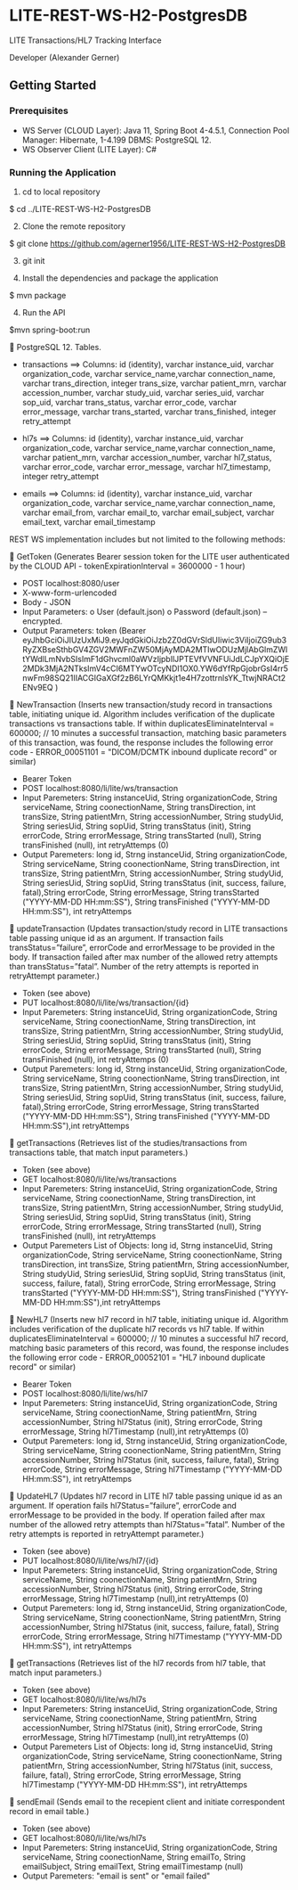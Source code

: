 # LITE-REST-WS-H2-PostgresDB 
LITE Transactions/HL7 Tracking Interface

Developer (Alexander Gerner)

## Getting Started

### Prerequisites

- WS Server (CLOUD Layer): Java 11, Spring Boot 4-4.5.1, Connection Pool Manager: Hibernate, 1-4.199 DBMS: PostgreSQL 12. 
- WS Observer Client (LITE Layer):  C#

### Running the Application


1. cd to local repository

$ cd ../LITE-REST-WS-H2-PostgresDB

2. Clone the remote repository

$ git clone https://github.com/agerner1956/LITE-REST-WS-H2-PostgresDB

3. git init

4. Install the dependencies and package the application

$ mvn package

4. Run the API

$mvn spring-boot:run

 PostgreSQL 12. Tables.
-	transactions ==> Columns: id (identity), varchar  instance_uid, varchar organization_code, varchar service_name,varchar connection_name,
                         varchar trans_direction, integer trans_size, varchar patient_mrn, varchar accession_number, 
                         varchar study_uid, varchar series_uid, varchar sop_uid, varchar trans_status, varchar error_code, varchar error_message,
                         varchar trans_started, varchar trans_finished, integer retry_attempt

-	hl7s ==> Columns: id (identity), varchar  instance_uid, varchar organization_code, varchar service_name,varchar connection_name,
                         varchar patient_mrn, varchar accession_number, varchar hl7_status, varchar error_code, varchar error_message,
                         varchar hl7_timestamp, integer retry_attempt                       
                        
-	emails ==> Columns: id (identity), varchar  instance_uid, varchar organization_code, varchar service_name,varchar connection_name,
                 varchar email_from, varchar email_to, varchar email_subject, varchar email_text, varchar email_timestamp  


REST WS implementation includes but not limited to the following methods:

	GetToken (Generates Bearer session token for the LITE user authenticated by the CLOUD API - tokenExpirationInterval = 3600000 - 1 hour)
-	POST localhost:8080/user
-	X-www-form-urlencoded
-	Body - JSON
-	Input Parameters: 
o	User (default.json)
o	Password  (default.json) – encrypted.
-  Output Parameters: token (Bearer eyJhbGciOiJIUzUxMiJ9.eyJqdGkiOiJzb2Z0dGVrSldUIiwic3ViIjoiZG9ub3RyZXBseSthbGV4ZGV2MWFnZW50MjAyMDA2MTIwODUzMjlAbGlmZWltYWdlLmNvbSIsImF1dGhvcml0aWVzIjpbIlJPTEVfVVNFUiJdLCJpYXQiOjE2MDk3MjA2NTksImV4cCI6MTYwOTcyNDI1OX0.YW6dYfRpGjobrGsI4rr5nwFm98SQ21IIACGIGaXGf2zB6LYrQMKkjt1e4H7zottrnlsYK_TtwjNRACt2ENv9EQ )

	NewTransaction (Inserts new transaction/study record in transactions table, initiating unique id. Algorithm includes verification of the duplicate transactions vs transactions table. If within duplicatesEliminateInterval = 600000; // 10 minutes a successful transaction, matching basic parameters of this transaction, was found, the response includes the following error code   - ERROR_00051101 = "DICOM/DCMTK inbound duplicate record" or similar)
-	Bearer Token
-	POST localhost:8080/li/lite/ws/transaction
-	Input Paremeters:  String instanceUid, String organizationCode, String serviceName, String coonectionName, String transDirection, int transSize,
                     String patientMrn, String accessionNumber, String studyUid, String seriesUid, String sopUid, String transStatus (init), 
                     String errorCode, String errorMessage, String transStarted (null), String transFinished (null),
                     int retryAttemps (0)
-	Output Paremeters: long id, Strng instanceUid, String organizationCode, String serviceName, String coonectionName, String transDirection, int transSize,
                     String patientMrn, String accessionNumber, String studyUid, String seriesUid, String sopUid, 
                     String transStatus (init, success, failure, fatal),String errorCode, String errorMessage, 
                     String transStarted ("YYYY-MM-DD HH:mm:SS"), String transFinished ("YYYY-MM-DD HH:mm:SS"), int retryAttemps
                     
	updateTransaction (Updates transaction/study record in LITE transactions table passing unique id as an argument. If transaction fails transStatus=”failure”, errorCode and errorMessage to be provided in the body. If transaction failed after max number of the allowed retry attempts than transStatus=”fatal”. Number of the retry attempts is reported in retryAttempt parameter.)
- Token (see above)
- PUT localhost:8080/li/lite/ws/transaction/{id}
-	Input Paremeters:  String instanceUid, String organizationCode, String serviceName, String coonectionName, String transDirection, int transSize,
                     String patientMrn, String accessionNumber, String studyUid, String seriesUid, String sopUid, String transStatus (init), 
                     String errorCode, String errorMessage, String transStarted (null), String transFinished (null),
                     int retryAttemps (0)
-	Output Paremeters: long id, Strng instanceUid, String organizationCode, String serviceName, String coonectionName, String transDirection, int transSize,
                     String patientMrn, String accessionNumber, String studyUid, String seriesUid, String sopUid, 
                     String transStatus (init, success, failure, fatal),String errorCode, String errorMessage,
                     String transStarted ("YYYY-MM-DD HH:mm:SS"), String transFinished ("YYYY-MM-DD HH:mm:SS"),int retryAttemps
                     
	getTransactions (Retrieves list of the studies/transactions from transactions table, that match input parameters.)
- Token (see above)
- GET localhost:8080/li/lite/ws/transactions
-	Input Paremeters:  String instanceUid, String organizationCode, String serviceName, String coonectionName, String transDirection, int transSize,
                     String patientMrn, String accessionNumber, String studyUid, String seriesUid, String sopUid, String transStatus (init), 
                     String errorCode, String errorMessage, String transStarted (null), String transFinished (null),
                     int retryAttemps
-	Output Paremeters List of Objects:
                     long id, Strng instanceUid, String organizationCode, String serviceName, String coonectionName, String transDirection, int transSize,
                     String patientMrn, String accessionNumber, String studyUid, String seriesUid, String sopUid,
                     String transStatus (init, success, failure, fatal), String errorCode, String errorMessage, 
                     String transStarted ("YYYY-MM-DD HH:mm:SS"), String transFinished ("YYYY-MM-DD HH:mm:SS"),int retryAttemps                  
                     
	NewHL7 (Inserts new hl7 record in hl7 table, initiating unique id. Algorithm includes verification of the duplicate hl7 records vs hl7 table. If within duplicatesEliminateInterval = 600000; // 10 minutes a successful hl7 record, matching basic parameters of this record, was found, the response includes the following error code   - ERROR_00052101 = "HL7 inbound duplicate record" or similar)
-	Bearer Token
-	POST localhost:8080/li/lite/ws/hl7
-	Input Paremeters:  String instanceUid, String organizationCode, String serviceName, String coonectionName,
                     String patientMrn, String accessionNumber, String hl7Status (init), 
                     String errorCode, String errorMessage, String hl7Timestamp (null),int retryAttemps (0)
-	Output Paremeters: long id, Strng instanceUid, String organizationCode, String serviceName, String coonectionName,
                     String patientMrn, String accessionNumber, String hl7Status (init, success, failure, fatal), 
                     String errorCode, String errorMessage, String hl7Timestamp ("YYYY-MM-DD HH:mm:SS"), int retryAttemps
                     
 UpdateHL7 (Updates hl7 record in LITE hl7 table passing unique id as an argument. If operation fails hl7Status=”failure”, errorCode and errorMessage to be provided in the body. If operation failed after max number of the allowed retry attempts than hl7Status=”fatal”. Number of the retry attempts is reported in retryAttempt parameter.)
- Token (see above)
- PUT localhost:8080/li/lite/ws/hl7/{id}
-	Input Paremeters:  String instanceUid, String organizationCode, String serviceName, String coonectionName,
                     String patientMrn, String accessionNumber, String hl7Status (init), 
                     String errorCode, String errorMessage, String hl7Timestamp (null),int retryAttemps (0)
-	Output Paremeters: long id, Strng instanceUid, String organizationCode, String serviceName, String coonectionName,
                     String patientMrn, String accessionNumber, String hl7Status (init, success, failure, fatal), 
                     String errorCode, String errorMessage, String hl7Timestamp ("YYYY-MM-DD HH:mm:SS"), int retryAttemps
                     
	getTransactions (Retrieves list of the hl7 records from hl7 table, that match input parameters.)
- Token (see above)
- GET localhost:8080/li/lite/ws/hl7s
-	Input Paremeters:  String instanceUid, String organizationCode, String serviceName, String coonectionName,
                     String patientMrn, String accessionNumber, String hl7Status (init), 
                     String errorCode, String errorMessage, String hl7Timestamp (null),int retryAttemps (0)
  -	Output Paremeters List of Objects:
                     long id, Strng instanceUid, String organizationCode, String serviceName, String coonectionName,
                     String patientMrn, String accessionNumber, String hl7Status (init, success, failure, fatal), 
                     String errorCode, String errorMessage, String hl7Timestamp ("YYYY-MM-DD HH:mm:SS"), int retryAttemps             
                     
	sendEmail (Sends email to the recepient client and initiate correspondent record in email table.)
- Token (see above)
- GET localhost:8080/li/lite/ws/hl7s
-	Input Paremeters:  String instanceUid, String organizationCode, String serviceName, String coonectionName,
                     String emailTo, String emailSubject, String emailText, 
                     String emailTimestamp (null)
  -	Output Paremeters: "email is sent" or "email failed"    
